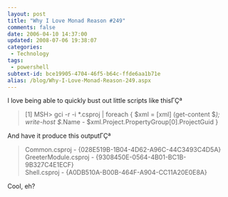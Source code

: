 ```yaml
---
layout: post
title: "Why I Love Monad Reason #249"
comments: false
date: 2006-04-10 14:37:00
updated: 2008-07-06 19:38:07
categories:
 - Technology
tags:
 - powershell
subtext-id: bce19905-4704-46f5-b64c-ffde6aa1b71e
alias: /blog/Why-I-Love-Monad-Reason-249.aspx
---
```



I love being able to quickly bust out little scripts like thisΓÇª

> [1] MSH> gci -r -i *.csproj | foreach { $xml = [xml] (get-content $_); write-host $_.Name - $xml.Project.PropertyGroup[0].ProjectGuid } 

And have it produce this outputΓÇª

> Common.csproj - {028E519B-1B04-4D62-A96C-44C3493C4D5A}  
GreeterModule.csproj - {9308450E-0564-4B01-BC1B-9B327C4E1ECF}  
Shell.csproj - {A0DB510A-B00B-464F-A904-CC11A20E0E8A} 

Cool, eh? 
